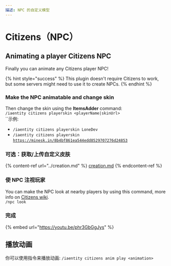 ```yaml
---
描述: NPC 的自定义模型
---
```


# Citizens（NPC）

## Animating a player Citizens NPC

Finally you can animate any Citizens player NPC!

{% hint style="success" %}
This plugin doesn't require Citizens to work, but some servers might need to use it to create NPCs.
{% endhint %}

### Make the NPC animatable and change skin

Then change the skin using the **ItemsAdder** command:\
`/iaentity citizens playerskin <playerName|skinUrl>`\
``示例:

* `/iaentity citizens playerskin LoneDev`
* `/iaentity citizens playerskin` [`https://minesk.in/8b4bf861ea544edd8529707276d24853`](https://minesk.in/8b4bf861ea544edd8529707276d24853)

### 可选：获取/上传自定义皮肤

{% content-ref url="../creation.md" %}
[creation.md](../creation.md)
{% endcontent-ref %}

### 使 NPC 注视玩家

You can make the NPC look at nearby players by using this command, more info on [Citizens wiki](https://wiki.citizensnpcs.co/Commands).\
`/npc look`

### 完成

{% embed url="https://youtu.be/phr3GbGgJys" %}

## 播放动画

你可以使用指令来播放动画: `/iaentity citizens anim play <animation>`

